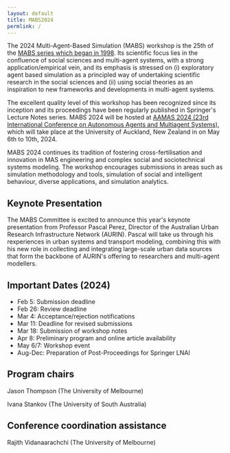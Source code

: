 ```yaml
---
layout: default
title: MABS2024
permlink: /
---
```


<!-- ---

## Best Paper Award

**Active Sensing for Epidemic State Estimation using ABM-guided Machine Learning** [<a href="../articles/salibaEtAl2023.pdf" target="_blank">PDF</a>] [<a href="../presentations/swarupEtAl2023-presentation.pdf" target="_blank">Presentation</a>]<br/>_Sami Saliba, Faraz Dadgostari, Stefan Hoops, Henning S. Mortveit, Samarth Swarup_ 

--- -->

The 2024 Multi-Agent-Based Simulation (MABS) workshop is the 25th of the [MABS series which began in 1998](http://www.pcs.usp.br/~mabs/). Its scientific focus lies in the confluence of social sciences and multi-agent systems, with a strong application/empirical vein, and its emphasis is stressed on (i) exploratory agent based simulation as a principled way of undertaking scientific research in the social sciences and (ii) using social theories as an inspiration to new frameworks and developments in multi-agent systems.

The excellent quality level of this workshop has been recognized since its inception and its proceedings have been regularly published in Springer's Lecture Notes series. MABS 2024 will be hosted at [AAMAS 2024 (23rd International Conference on Autonomous Agents and Multiagent Systems)](https://www.aamas2024-conference.auckland.ac.nz/), which will take place at the University of Auckland, New Zealand in on May 6th to 10th, 2024.

MABS 2024 continues its tradition of fostering cross-fertilisation and innovation in MAS engineering and complex social and sociotechnical systems modeling. The workshop encourages submissions in areas such as simulation methodology and tools, simulation of social and intelligent behaviour, diverse applications, and simulation analytics.

## Keynote Presentation
The MABS Committee is excited to announce this year's keynote presentation from Professor Pascal Perez, Director of the Australian Urban Research Infrastructure Network (AURIN). Pascal will take us through his rexperiences in urban systems and transport modeling, combining this with his new role in collecting and integrating large-scale urban data sources that form the backbone of AURIN's offering to researchers and multi-agent modellers. 

## Important Dates (2024)
+ Feb 5: Submission deadline
+ Feb 26: Review deadline
+ Mar 4: Acceptance/rejection notifications
+ Mar 11: Deadline for revised submissions
+ Mar 18: Submission of workshop notes
+ Apr 8: Preliminary program and online article availability
+ May 6/7: Workshop event
+ Aug-Dec: Preparation of Post-Proceedings for Springer LNAI


## Program chairs
Jason Thompson (The University of Melbourne)

Ivana Stankov (The University of South Australia)

## Conference coordination assistance
Rajith Vidanaarachchi (The University of Melbourne)
